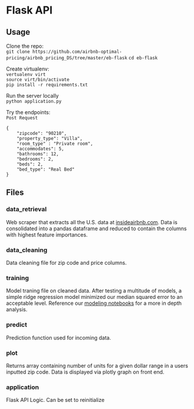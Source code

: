 # Flask API
## Usage
Clone the repo:<br>
```git clone https://github.com/airbnb-optimal-pricing/airbnb_pricing_DS/tree/master/eb-flask```
```cd eb-flask```

Create virtualenv:<br>
```vertualenv virt``` <br>
```source virt/bin/activate``` <br>
```pip install -r requirements.txt``` 

Run the server locally <br>
```python application.py```

Try the endpoints:  <br>
```Post Request```
```
{
	"zipcode": "90210",
	"property_type": "Villa",
	"room_type" : "Private room",
	"accommodates": 5,
	"bathrooms": 12,
	"bedrooms": 2,
	"beds": 2,
	"bed_type": "Real Bed"
}
```


## Files
### data_retrieval
Web scraper that extracts all the U.S. data at [insideairbnb.com](http://insideairbnb.com/get-the-data.html). Data is consolidated into a pandas dataframe and reduced to contain the columns with highest feature importances.

### data_cleaning
Data cleaning file for zip code and price columns.

### training
Model traning file on cleaned data. After testing a multitude of models, a simple ridge regression model minimized our median squared error to an acceptable level. Reference our [modeling notebooks](https://github.com/airbnb-optimal-pricing/airbnb_pricing_DS/tree/master/notebooks/Modeling) for a more in depth analysis.

### predict
Prediction function used for incoming data.

### plot
Returns array containing number of units for a given dollar range in a users inputted zip code. Data is displayed via plotly graph on front end. 

### application
Flask API Logic. Can be set to reinitialize 
